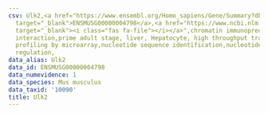 ```yaml
---
csv: Ulk2,<a href="https://www.ensembl.org/Homo_sapiens/Gene/Summary?db=core;g=ENSMUSG00000004798"
  target="_blank">ENSMUSG00000004798</a>,<a href="https://www.ncbi.nlm.nih.gov/pubmed/23834426"
  target="_blank"><i class="fas fa-file"></i></a>",chromatin immunoprecipitation assay,direct
  interaction,prime adult stage, liver, Hepatocyte, high throughput transcription
  profiling by microarray,nucleotide sequence identification,nucleotide sequence identification,transcriptional
  regulation,
data_alias: Ulk2
data_id: ENSMUSG00000004798
data_numevidence: 1
data_species: Mus musculus
data_taxid: '10090'
title: Ulk2
---
```

